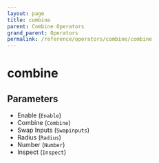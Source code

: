 ```yaml
---
layout: page
title: combine
parent: Combine Operators
grand_parent: Operators
permalink: /reference/operators/combine/combine
---
```


# combine

## Parameters

* Enable (`Enable`)
* Combine (`Combine`)
* Swap Inputs (`Swapinputs`)
* Radius (`Radius`)
* Number (`Number`)
* Inspect (`Inspect`)
